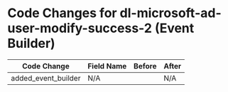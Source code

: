 # Code Changes for dl-microsoft-ad-user-modify-success-2 (Event Builder)

| Code Change | Field Name | Before | After |
|-------------|------------|--------|-------|
| added_event_builder | N/A |  | N/A |